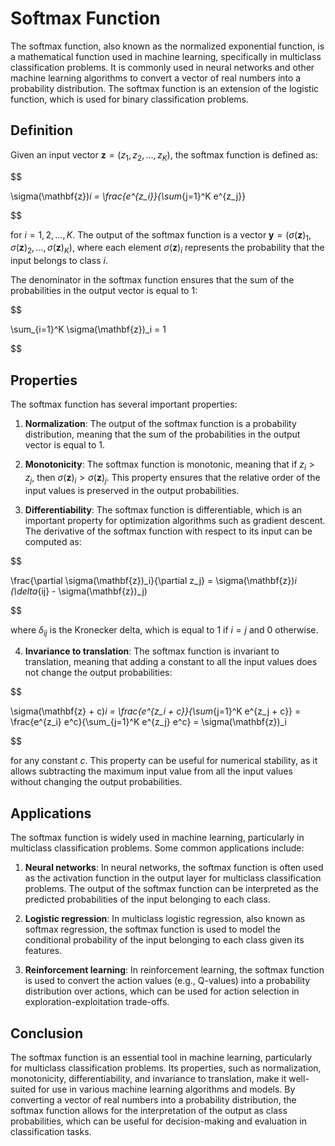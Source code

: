 # Softmax Function

The softmax function, also known as the normalized exponential function, is a mathematical function used in machine learning, specifically in multiclass classification problems. It is commonly used in neural networks and other machine learning algorithms to convert a vector of real numbers into a probability distribution. The softmax function is an extension of the logistic function, which is used for binary classification problems.

## Definition

Given an input vector $\mathbf{z} = (z_1, z_2, \dots, z_K)$, the softmax function is defined as:


$$

\sigma(\mathbf{z})_i = \frac{e^{z_i}}{\sum_{j=1}^K e^{z_j}}

$$


for $i = 1, 2, \dots, K$. The output of the softmax function is a vector $\mathbf{y} = (\sigma(\mathbf{z})_1, \sigma(\mathbf{z})_2, \dots, \sigma(\mathbf{z})_K)$, where each element $\sigma(\mathbf{z})_i$ represents the probability that the input belongs to class $i$.

The denominator in the softmax function ensures that the sum of the probabilities in the output vector is equal to 1:


$$

\sum_{i=1}^K \sigma(\mathbf{z})_i = 1

$$


## Properties

The softmax function has several important properties:

1. **Normalization**: The output of the softmax function is a probability distribution, meaning that the sum of the probabilities in the output vector is equal to 1.

2. **Monotonicity**: The softmax function is monotonic, meaning that if $z_i > z_j$, then $\sigma(\mathbf{z})_i > \sigma(\mathbf{z})_j$. This property ensures that the relative order of the input values is preserved in the output probabilities.

3. **Differentiability**: The softmax function is differentiable, which is an important property for optimization algorithms such as gradient descent. The derivative of the softmax function with respect to its input can be computed as:


$$

\frac{\partial \sigma(\mathbf{z})_i}{\partial z_j} = \sigma(\mathbf{z})_i (\delta_{ij} - \sigma(\mathbf{z})_j)

$$


where $\delta_{ij}$ is the Kronecker delta, which is equal to 1 if $i = j$ and 0 otherwise.

4. **Invariance to translation**: The softmax function is invariant to translation, meaning that adding a constant to all the input values does not change the output probabilities:


$$

\sigma(\mathbf{z} + c)_i = \frac{e^{z_i + c}}{\sum_{j=1}^K e^{z_j + c}} = \frac{e^{z_i} e^c}{\sum_{j=1}^K e^{z_j} e^c} = \sigma(\mathbf{z})_i

$$


for any constant $c$. This property can be useful for numerical stability, as it allows subtracting the maximum input value from all the input values without changing the output probabilities.

## Applications

The softmax function is widely used in machine learning, particularly in multiclass classification problems. Some common applications include:

1. **Neural networks**: In neural networks, the softmax function is often used as the activation function in the output layer for multiclass classification problems. The output of the softmax function can be interpreted as the predicted probabilities of the input belonging to each class.

2. **Logistic regression**: In multiclass logistic regression, also known as softmax regression, the softmax function is used to model the conditional probability of the input belonging to each class given its features.

3. **Reinforcement learning**: In reinforcement learning, the softmax function is used to convert the action values (e.g., Q-values) into a probability distribution over actions, which can be used for action selection in exploration-exploitation trade-offs.

## Conclusion

The softmax function is an essential tool in machine learning, particularly for multiclass classification problems. Its properties, such as normalization, monotonicity, differentiability, and invariance to translation, make it well-suited for use in various machine learning algorithms and models. By converting a vector of real numbers into a probability distribution, the softmax function allows for the interpretation of the output as class probabilities, which can be useful for decision-making and evaluation in classification tasks.
